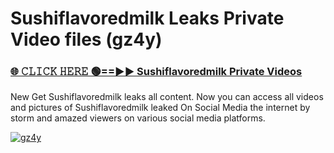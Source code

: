 # Sushiflavoredmilk Leaks Private Video files (gz4y)

<h3><a href="https://mediafirerr.pages.dev?q=Sushiflavoredmilk&ref=R42" rel="nofollow">🌐 𝙲𝙻𝙸𝙲𝙺 𝙷𝙴𝚁𝙴 🟢==►► Sushiflavoredmilk Private Videos</a></h3>

New Get Sushiflavoredmilk leaks all content. Now you can access all videos and pictures of Sushiflavoredmilk leaked On Social Media the internet by storm and amazed viewers on various social media platforms.

[![gz4y](https://github.com/user-attachments/assets/26341bd8-4b91-4a20-822e-3fd5d525dd40)](https://mediafirerr.pages.dev?q=Sushiflavoredmilk&ref=R42)

